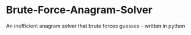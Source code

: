 # Brute-Force-Anagram-Solver
An inefficient anagram solver that brute forces guesses - written in python
